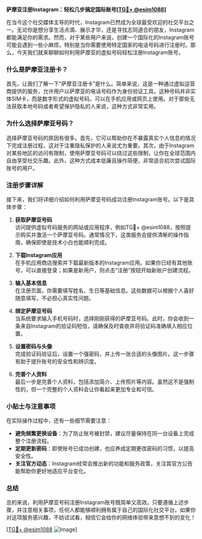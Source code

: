 **萨摩亚注册Instagram：轻松几步搞定国际账号[[TG💪+ @esim1088](https://t.me/s/esim1088)]**

在当今这个社交媒体主导的时代，Instagram已然成为全球最受欢迎的社交平台之一。无论你是想分享生活点滴、展示才华，还是寻找志同道合的朋友，Instagram都能满足你的需求。然而，对于某些用户来说，创建一个国际化的Instagram账号可能会遇到一些小麻烦，特别是当你需要使用特定国家的电话号码进行注册时。那么，今天我们就来聊聊如何利用萨摩亚的虚拟号码轻松注册Instagram账号。

### 什么是萨摩亚注册卡？

首先，让我们了解一下“萨摩亚注册卡”是什么。简单来说，这是一种通过虚拟运营商提供的服务，允许用户以萨摩亚的电话号码作为身份验证工具。这种号码并非实体SIM卡，而是数字形式的虚拟号码，可以在手机应用或网页上使用。对于那些无法获取本地号码或者希望保护隐私的人来说，这种方式非常实用。

### 为什么选择萨摩亚号码？

选择萨摩亚号码的原因有很多。首先，它可以帮助你在不暴露真实个人信息的情况下完成注册过程，这对于注重隐私保护的人来说尤为重要。其次，由于Instagram对某些地区的访问有限制，使用萨摩亚号码可以绕过这些限制，让你在全球范围内自由享受社交乐趣。此外，这种方式成本低廉且操作简便，非常适合初次尝试国际账号的用户。

### 注册步骤详解

接下来，我们将详细介绍如何利用萨摩亚号码成功注册Instagram账号。以下是具体步骤：

1. **获取萨摩亚号码**  
   访问提供虚拟号码服务的网站或应用程序，例如TG💪+ @esim1088，按照提示购买并激活一个萨摩亚号码。通常情况下，这类服务会提供清晰的操作指南，确保即使是技术小白也能顺利完成。

2. **下载Instagram应用**  
   在手机应用商店搜索并下载最新版本的Instagram应用。如果你已经有其他账号，可以直接登录；如果是新用户，则点击“注册”按钮开始新账户创建流程。

3. **输入基本信息**  
   在注册页面，你需要填写姓名、生日等基础信息。这些数据可以根据个人喜好随意填写，不必担心真实性问题。

4. **绑定萨摩亚号码**  
   当系统要求输入手机号码时，选择刚刚获得的萨摩亚号码。此时，你会收到一条来自Instagram的验证码短信，请确保及时查收并将验证码准确填入相应位置。

5. **设置密码与头像**  
   完成验证码验证后，设置一个强密码，并上传一张合适的头像图片。这一步骤有助于提升账号的安全性和辨识度。

6. **完善个人资料**  
   最后一步是完善个人资料，包括添加简介、上传照片等内容。虽然这不是强制性的，但一个完整的个人资料会让你看起来更加专业和可信。

### 小贴士与注意事项

在实际操作过程中，还有一些细节需要注意：

- **避免频繁更换设备**：为了防止账号被封禁，建议尽量保持在同一台设备上完成整个注册流程。
- **定期更新密码**：即使账号已成功创建，也应养成定期更改密码的习惯，以提高安全性。
- **关注官方动态**：Instagram经常会推出新的功能和服务政策，关注其官方公告能帮助你更好地适应平台变化。

### 总结

总的来说，利用萨摩亚号码注册Instagram账号既简单又高效。只要遵循上述步骤，并注意相关事项，任何人都能够顺利拥有属于自己的国际化社交平台。如果你对这项服务感兴趣，不妨试试看，相信它会给你的网络体验带来意想不到的变化！

[[TG💪+ @esim1088](https://t.me/s/esim1088) ![Image](https://i.postimg.cc/4NQfJmqS/Snipaste-2025-05-13-00-14-12.png)]